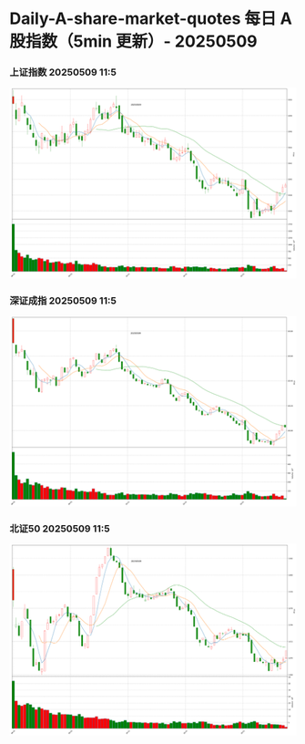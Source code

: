 
# Daily-A-share-market-quotes 每日 A 股指数（5min 更新）- 20250509

### 上证指数 20250509 11:5
![](./fig/2025/5/20250509-sh000001.png)

### 深证成指 20250509 11:5
![](./fig/2025/5/20250509-sz399001.png)

### 北证50 20250509 11:5
![](./fig/2025/5/20250509-bj899050.png)
